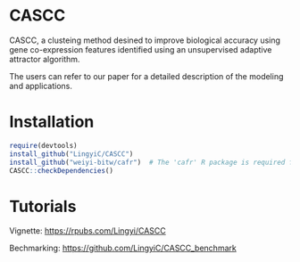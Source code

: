 # CASCC

CASCC, a clusteing method desined to improve biological accuracy using gene co-expression features identified using an unsupervised adaptive attractor algorithm. 

The users can refer to our paper for a detailed description of the modeling and applications.


# Installation
```R
require(devtools)
install_github("LingyiC/CASCC")
install_github("weiyi-bitw/cafr")  # The 'cafr' R package is required for running CASCC.
CASCC::checkDependencies()
```
# Tutorials
Vignette: https://rpubs.com/Lingyi/CASCC

Bechmarking:
https://github.com/LingyiC/CASCC_benchmark

<!-- # Citation 
If you use CASCC in your research, please consider citing:
 -->
